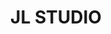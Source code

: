 ---
title: "JL STUDIO"
description: "JL STUDIO"
layout: shop
keywords:
  - 美食競賽
  - 台灣美食
  - 美食精選
datePublished: "2025-06-30"
dateModified: "2025-07-02"
city: "台中市"
district: "南屯區"
address: "台中市南屯區益豐路四段689號2樓"
phone: "0423803570"
geo: "24.15048684063746, 120.62854305823515"
google_map: "https://maps.app.goo.gl/nk9Mg95M5nRLidjAA"
footinder: "https://footinder.com.tw/%e5%8f%b0%e4%b8%ad%e5%b8%82%e5%8d%97%e5%b1%af%e5%8d%80/411/"
official: "https://jlstudiotw.com/"
award:
  - name: "500盤"
    year: "2024"
    entries:
      - dishes:
          - "透抽 | 咖哩葉 | 參峇"
          - "咖哩餃"
          - "經典語錄：和牛/開心果/鳳梨/香茅"
          - "市場鮮魚 | 竹筍 | 茉莉香米"

---